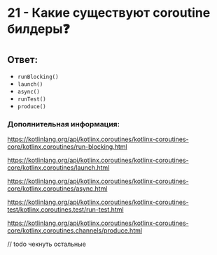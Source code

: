 # 21 - Какие существуют coroutine билдеры❓

## Ответ:

* `runBlocking()`
* `launch()`
* `async()`
* `runTest()`
* `produce()`

### Дополнительная информация:

https://kotlinlang.org/api/kotlinx.coroutines/kotlinx-coroutines-core/kotlinx.coroutines/run-blocking.html

https://kotlinlang.org/api/kotlinx.coroutines/kotlinx-coroutines-core/kotlinx.coroutines/launch.html

https://kotlinlang.org/api/kotlinx.coroutines/kotlinx-coroutines-core/kotlinx.coroutines/async.html

https://kotlinlang.org/api/kotlinx.coroutines/kotlinx-coroutines-test/kotlinx.coroutines.test/run-test.html

https://kotlinlang.org/api/kotlinx.coroutines/kotlinx-coroutines-core/kotlinx.coroutines.channels/produce.html

// todo чекнуть остальные
